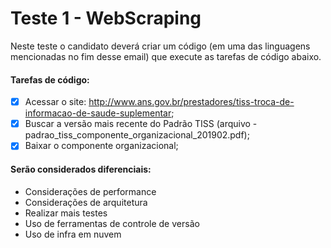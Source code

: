 # Teste 1 - WebScraping

Neste teste o candidato deverá criar um código (em uma das linguagens mencionadas no fim desse email) que execute as tarefas de código abaixo.

#### Tarefas de código:

- [x] Acessar o site: http://www.ans.gov.br/prestadores/tiss-troca-de-informacao-de-saude-suplementar;
- [x] Buscar a versão mais recente do Padrão TISS (arquivo - padrao_tiss_componente_organizacional_201902.pdf);
- [x] Baixar o componente organizacional;

#### Serão considerados diferenciais:
- Considerações de performance
- Considerações de arquitetura
- Realizar mais testes
- Uso de ferramentas de controle de versão
- Uso de infra em nuvem